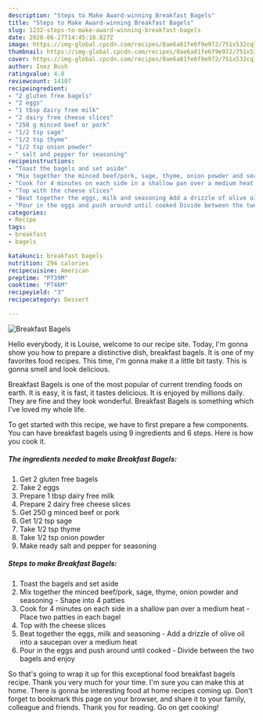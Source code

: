 ```yaml
---
description: "Steps to Make Award-winning Breakfast Bagels"
title: "Steps to Make Award-winning Breakfast Bagels"
slug: 1232-steps-to-make-award-winning-breakfast-bagels
date: 2020-06-27T14:45:10.827Z
image: https://img-global.cpcdn.com/recipes/8ae6a81fe6f9e972/751x532cq70/breakfast-bagels-recipe-main-photo.jpg
thumbnail: https://img-global.cpcdn.com/recipes/8ae6a81fe6f9e972/751x532cq70/breakfast-bagels-recipe-main-photo.jpg
cover: https://img-global.cpcdn.com/recipes/8ae6a81fe6f9e972/751x532cq70/breakfast-bagels-recipe-main-photo.jpg
author: Inez Bush
ratingvalue: 4.8
reviewcount: 14107
recipeingredient:
- "2 gluten free bagels"
- "2 eggs"
- "1 tbsp dairy free milk"
- "2 dairy free cheese slices"
- "250 g minced beef or pork"
- "1/2 tsp sage"
- "1/2 tsp thyme"
- "1/2 tsp onion powder"
- " salt and pepper for seasoning"
recipeinstructions:
- "Toast the bagels and set aside"
- "Mix together the minced beef/pork, sage, thyme, onion powder and seasoning Shape into 4 patties"
- "Cook for 4 minutes on each side in a shallow pan over a medium heat Place two patties in each bagel"
- "Top with the cheese slices"
- "Beat together the eggs, milk and seasoning Add a drizzle of olive oil into a saucepan over a medium heat"
- "Pour in the eggs and push around until cooked Divide between the two bagels and enjoy"
categories:
- Recipe
tags:
- breakfast
- bagels

katakunci: breakfast bagels 
nutrition: 294 calories
recipecuisine: American
preptime: "PT39M"
cooktime: "PT46M"
recipeyield: "3"
recipecategory: Dessert

---
```



![Breakfast Bagels](https://img-global.cpcdn.com/recipes/8ae6a81fe6f9e972/751x532cq70/breakfast-bagels-recipe-main-photo.jpg)

Hello everybody, it is Louise, welcome to our recipe site. Today, I'm gonna show you how to prepare a distinctive dish, breakfast bagels. It is one of my favorites food recipes. This time, I'm gonna make it a little bit tasty. This is gonna smell and look delicious.



Breakfast Bagels is one of the most popular of current trending foods on earth. It is easy, it is fast, it tastes delicious. It is enjoyed by millions daily. They are fine and they look wonderful. Breakfast Bagels is something which I've loved my whole life.


To get started with this recipe, we have to first prepare a few components. You can have breakfast bagels using 9 ingredients and 6 steps. Here is how you cook it.

<!--inarticleads1-->

##### The ingredients needed to make Breakfast Bagels:

1. Get 2 gluten free bagels
1. Take 2 eggs
1. Prepare 1 tbsp dairy free milk
1. Prepare 2 dairy free cheese slices
1. Get 250 g minced beef or pork
1. Get 1/2 tsp sage
1. Take 1/2 tsp thyme
1. Take 1/2 tsp onion powder
1. Make ready  salt and pepper for seasoning




<!--inarticleads2-->

##### Steps to make Breakfast Bagels:

1. Toast the bagels and set aside
1. Mix together the minced beef/pork, sage, thyme, onion powder and seasoning - Shape into 4 patties
1. Cook for 4 minutes on each side in a shallow pan over a medium heat - Place two patties in each bagel
1. Top with the cheese slices
1. Beat together the eggs, milk and seasoning - Add a drizzle of olive oil into a saucepan over a medium heat
1. Pour in the eggs and push around until cooked - Divide between the two bagels and enjoy




So that's going to wrap it up for this exceptional food breakfast bagels recipe. Thank you very much for your time. I'm sure you can make this at home. There is gonna be interesting food at home recipes coming up. Don't forget to bookmark this page on your browser, and share it to your family, colleague and friends. Thank you for reading. Go on get cooking!
